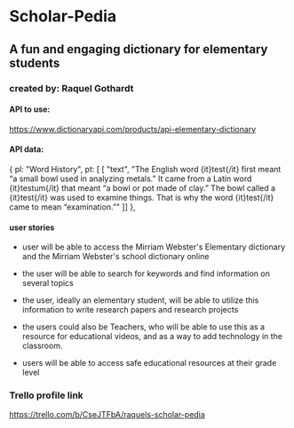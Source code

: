 # Scholar-Pedia

## A fun and engaging dictionary for elementary students

### created by: Raquel Gothardt 

#### API to use: 
https://www.dictionaryapi.com/products/api-elementary-dictionary


#### API data:
{
pl: "Word History",
pt: [
[
"text",
"The English word {it}test{/it} first meant “a small bowl used in analyzing metals.” It came from a Latin word {it}testum{/it} that meant “a bowl or pot made of clay.” The bowl called a {it}test{/it} was used to examine things. That is why the word {it}test{/it} came to mean “examination.”"
]]
},

#### user stories 

* user will be able to access the Mirriam Webster's Elementary dictionary and the Mirriam Webster's school dictionary online 

* the user will be able to search for keywords and find information on several topics 

* the user, ideally an elementary student, will be able to utilize this information to write research papers and research projects 

* the users could also be Teachers, who will be able to use this as a resource for educational videos, and as a way to add technology in the classroom. 

* users will be able to access safe educational resources at their grade level

### Trello profile link
https://trello.com/b/CseJTFbA/raquels-scholar-pedia
